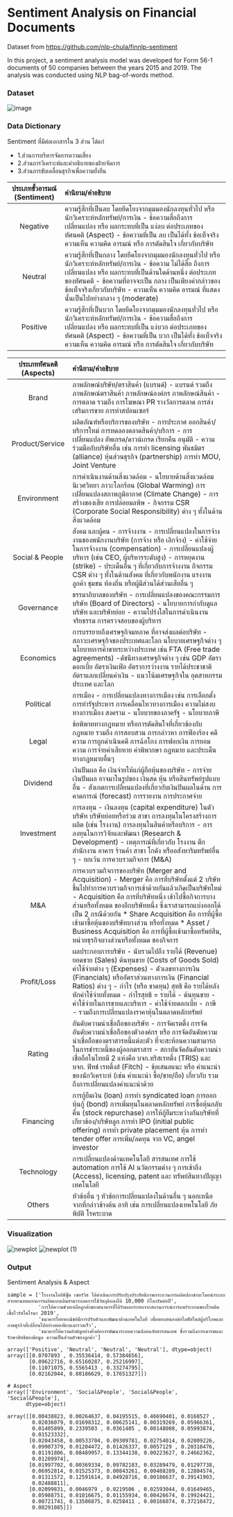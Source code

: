 # Sentiment Analysis on Financial Documents
Dataset from  https://github.com/nlp-chula/finnlp-sentiment

In this project, a sentiment analysis model was developed for Form 56-1 documents of 50 companies between the years 2015 and 2019. The analysis was conducted using NLP bag-of-words method.


### Dataset
![image](https://github.com/Dolphuwadol/sentiment-analysis-on-fin-doc/assets/121854744/d9d6bfde-d06c-43f6-9d5f-ffac5e65c564)


### Data Dictionary
Sentiment ที่มีต่อเอกสารใน 3 ส่วน ได้แก่ 
- 1.ส่วนการบริหารจัดการความเสี่ยง 
- 2.ส่วนการวิเคราะห์และคำอธิบายของฝ่ายจัดการ 
- 3.ส่วนการขับเคลื่อนธุรกิจเพื่อความยั่งยืน

| ประเภทขั้วอารมณ์ (Sentiment) |                                                                                                                            คำนิยาม/คำอธิบาย                                                                                                                           |
|:-------------------------:|:-------------------------------------------------------------------------------------------------------------------------------------------------------------------------------------------------------------------------------------------------------------------|
| Negative                  | ความรู้สึกที่เป็นลบ โดยยึดโยงจากมุมมองนักลงทุนทั่วไป หรือนักวิเคราะห์หลักทรัพย์/การเงิน - ข้อความสื่อถึงการเปลี่ยนแปลง หรือ ผลกระทบที่เป็น แง่ลบ ต่อประเภทของทัศนคติ (Aspect)  - ข้อความที่เป็น ลบ เป็นได้ทั้ง ข้อเท็จจริง ความเห็น ความคิด อารมณ์ หรือ การตัดสินใจ เกี่ยวกับบริษัท                                         |
| Neutral                   | ความรู้สึกที่เป็นกลาง โดยยึดโยงจากมุมมองนักลงทุนทั่วไป หรือนักวิเคราะห์หลักทรัพย์/การเงิน - ข้อความ ไม่ได้สื่อ ถึงการเปลี่ยนแปลง หรือ ผลกระทบที่เป็นด้านใดด้านหนึ่ง ต่อประเภทของทัศนคติ - ข้อความที่อาจจะเป็น กลาง เป็นเพียงคำกล่าวของข้อเท็จจริงเกี่ยวกับบริษัท - ความเห็น ความคิด อารมณ์ ที่แสดงนั้นเป็นไปอย่างกลาง ๆ (moderate) |
| Positive                  | ความรู้สึกที่เป็นบวก โดยยึดโยงจากมุมมองนักลงทุนทั่วไป หรือนักวิเคราะห์หลักทรัพย์/การเงิน - ข้อความสื่อถึงการเปลี่ยนแปลง หรือ ผลกระทบที่เป็น แง่บวก ต่อประเภทของทัศนคติ (Aspect) - ข้อความที่เป็น บวก เป็นได้ทั้ง ข้อเท็จจริง ความเห็น ความคิด อารมณ์ หรือ การตัดสินใจ เกี่ยวกับบริษัท         

| ประเภททัศนคติ (Aspects) |                                                                                                                                                                                       คำนิยาม/คำอธิบาย                                                                                                                                                                                      |
|:---------------------:|:-----------------------------------------------------------------------------------------------------------------------------------------------------------------------------------------------------------------------------------------------------------------------------------------------------------------------------------------------------------------------------------------|
| Brand                 | ภาพลักษณ์บริษัท/ตราสินค้า (แบรนด์) - แบรนด์ รวมถึง ภาพลักษณ์ตราสินค้า ภาพลักษณ์องค์กร ภาพลักษณ์สินค้า - การตลาด รวมถึง การโฆษณา PR รางวัลการตลาด การส่งเสริมการขาย การทำสปอนเซอร์                                                                                                                                                                                                                                  |
| Product/Service       | ผลิตภัณฑ์หรือบริการของบริษัท - การประกาศ ออกสินค้า/บริการใหม่ การทดลองตลาดสินค้า/บริการ - การเปลี่ยนแปลง อัพเกรด/ดาวน์เกรด เรียกคืน อนุมัติ - ความร่วมมือกับบริษัทอื่น เช่น การทำ licensing พันธมิตร (alliance) หุ้นส่วนธุรกิจ (partnership) การทำ MOU, Joint Venture                                                                                                                                                           |
| Environment           | การดำเนินงานด้านสิ่งแวดล้อม - นโยบายด้านสิ่งแวดล้อม นิเวศวิทยา ภาวะโลกร้อน (Global Warming) การเปลี่ยนแปลงสภาพภูมิอากาศ (Climate Change) - การสร้างของเสีย การปล่อยมลพิษ - กิจกรรม CSR (Corporate Social Responsibility) ต่าง ๆ ทั้งในด้านสิ่งแวดล้อม                                                                                                                                                                 |
| Social & People       | สังคม และผู้คน - การจ้างงาน - การเปลี่ยนแปลงในการจ้างงานของพนักงานบริษัท (การจ้าง หรือ เลิกจ้าง) - ค่าใช้จ่ายในการจ้างงาน (compensation) - การเปลี่ยนแปลงผู้บริหาร (เช่น CEO, ผู้บริหารระดับสูง) - การหยุดงาน (strike) - ประเด็นอื่น ๆ ที่เกี่ยวกับการจ้างงาน  กิจกรรม CSR ต่าง ๆ ทั้งในด้านสังคม ที่เกี่ยวกับพนักงาน แรงงาน ลูกค้า ชุมชน ท้องถิ่น หรือผู้มีส่วนได้ส่วนเสียอื่น ๆ                                                                            |
| Governance            | ธรรมาภิบาลของบริษัท - การเปลี่ยนแปลงของคณะกรรมการบริษัท (Board of Directors) - นโยบายการกำกับดูแลบริษัท และบริษัทย่อย - ความโปร่งใสในการดำเนินงาน จริยธรรม การตรวจสอบของผู้บริหาร                                                                                                                                                                                                                             |
| Economics             | การบรรยายถึงเศรษฐกิจมหภาค ที่อาจส่งผลต่อบริษัท - สภาวะเศรษฐกิจของประเทศและโลก นโยบายเศรษฐกิจต่าง ๆ นโยบายการค้าขายระหว่างประเทศ เช่น FTA (Free trade agreements) -ดัชนีทางเศรษฐกิจต่าง ๆ เช่น GDP อัตราดอกเบี้ย อัตราเงินเฟ้อ อัตราการว่างงาน รายได้ประชาชาติ อัตราแลกเปลี่ยนค่าเงิน - แนวโน้มเศรษฐกิจใน อุตสาหกรรม ประเทศ และโลก                                                                                              |
| Political             | การเมือง - การเปลี่ยนแปลงทางการเมือง เช่น การเลือกตั้ง การทำรัฐประหาร การเคลื่อนไหวทางการเมือง ความไม่สงบทางการเมือง สงคราม - นโยบายของภาครัฐ - นโยบายภาษี                                                                                                                                                                                                                                                |
| Legal                 | ข้อพิพาททางกฎหมาย หรือการตัดสินใจที่เกี่ยวข้องกับกฎหมาย รวมถึง การสอบสวน การกล่าวหา การฟ้องร้อง คดีความ การถูกดำเนินคดี การฉ้อโกง การฟอกเงิน การยอมความ การจ่ายค่าเสียหาย คำพิพากษา กฎหมาย และประเด็นทางกฎหมายอื่นๆ                                                                                                                                                                                                   |
| Dividend              | เงินปันผล คือ เงินจ่ายให้แก่ผู้ถือหุ้นของบริษัท - การจ่ายเงินปันผล อาจมาในรูปของ เงินสด หุ้น หรือสินทรัพย์รูปแบบอื่น - สังเกตการเปลี่ยนแปลงที่เกี่ยวกับเงินปันผลในด้าน การคาดการณ์ (forecast) การรายงาน การประกาศจ่าย                                                                                                                                                                                                              |
| Investment            | การลงทุน - เงินลงทุน (capital expenditure) ในตัวบริษัท บริษัทย่อยหรือร่วม สาขา การลงทุนในโครงสร้างการผลิต (เช่น โรงงาน) การลงทุนในสินค้าหรือบริการ - การลงทุนในการวิจัยและพัฒนา (Research & Development) - เหตุการณ์ที่เกี่ยวกับ โรงงาน ตึกสำนักงาน อาคาร ร้านค้า สาขา โกดัง หรืออสังหาริมทรัพย์อื่น ๆ - ยกเว้น การควบรวมกิจการ (M&A)                                                                                                  |
| M&A                   | การควบรวมกิจการของบริษัท (Merger and Acquisition) - Merger คือ การที่บริษัทตั้งแต่ 2 บริษัทขึ้นไปทำการควบรวมกิจการเข้าด้วยกันแล้วเกิดเป็นบริษัทใหม่ - Acquisition คือ การที่บริษัทหนึ่ง เข้าไปซื้อกิจการบางส่วนหรือทั้งหมด ของอีกบริษัทหนึ่ง ซึ่งเราสามารถแบ่งออกได้เป็น 2 กรณีด้วยกัน  * Share Acquisition คือ การที่ผู้ซื้อเข้ามาซื้อหุ้นของบริษัทบางส่วน หรือทั้งหมด  * Asset / Business Acquisition คือ การที่ผู้ซื้อเข้ามาซื้อทรัพย์สิน, หน่วยธุรกิจบางส่วนหรือทั้งหมด ของกิจการ |
| Profit/Loss           | ผลประกอบการบริษัท - นับรวมไปถึง รายได้ (Revenue) ยอดขาย (Sales) ต้นทุนขาย (Costs of Goods Sold) ค่าใช้จ่ายต่าง ๆ (Expenses) - ตัวเลขทางการเงิน (Financials) หรืออัตราส่วนทางการเงิน (Financial Ratios) ต่าง ๆ - กำไร (หรือ ขาดทุน) สุทธิ คือ รายได้หลังหักค่าใช้จ่ายทั้งหมด - กำไรสุทธิ = รายได้ - ต้นทุนขาย - ค่าใช้จ่ายในการขายและบริหาร - ค่าใช้จ่ายดอกเบี้ย - ภาษี - รวมถึงการเปลี่ยนแปลงราคาหุ้นในตลาดหลักทรัพย์                           |
| Rating                | อันดับความน่าเชื่อถือของบริษัท - การจัดเรตติ้ง การจัดอันดับความน่าเชื่อถือของตัวองค์กร หรือ การจัดอันดับความน่าเชื่อถือของตราสารหนี้แต่ละตัว ที่จะสะท้อนความสามารถในการชำระหนี้ของผู้ออกตราสาร - สถาบันจัดอันดับความน่าเชื่อถือในไทยมี 2 แห่งคือ บจก.ทริสเรทติ้ง (TRIS) และ บจก. ฟิทช์ เรทติ้งส์ (Fitch) - ข้อเสนอแนะ หรือ คำแนะนำของนักวิเคราะห์ (เช่น คำแนะนำ ซื้อ/ขาย/ถือ) เกี่ยวกับ รวมถึงการเปลี่ยนแปลงคำแนะนำด้วย                                             |
| Financing             | การกู้ยืมเงิน (loan) การทำ syndicated loan การออกหุ้นกู้ (bond) การเพิ่มทุนในตลาดหลักทรัพย์ การซื้อหุ้นกลับคืน (stock repurchase) การให้กู้ยืมระหว่างกันบริษัทที่เกียวข้อง/บริษัทลูก การทำ IPO (initial public offering) การทำ private placement หุ้น การทำ tender offer การเพิ่ม/ลดทุน จาก VC, angel investor                                                                                                                    |
| Technology            | การเปลี่ยนแปลงด้านเทคโนโลยี สารสนเทศ การใช้ automation การใช้ AI นวัตกรรมต่าง ๆ การเข้าถึง (Access), licensing, patent และ ทรัพย์สินทางปัญญาเทคโนโลยี                                                                                                                                                                                                                                                    |
| Others                | หัวข้ออื่น ๆ หัวข้อการเปลี่ยนแปลงในด้านอื่น ๆ นอกเหนือจากที่กล่าวข้างต้น อาทิ เช่น การเปลี่ยนแปลงเทคโนโลยี ภัยพิบัติ โรคระบาด                                                                                                                                                                                                                                                                                       |
### Visualization
![newplot](https://github.com/Dolphuwadol/sentiment-analysis-on-fin-doc/assets/121854744/7c6a0a19-9385-46a5-b34e-d002c8448060)
![newplot (1)](https://github.com/Dolphuwadol/sentiment-analysis-on-fin-doc/assets/121854744/1937612b-3625-4ee6-8233-a437a60433ae)

### Output
Sentiment Analysis & Aspect
```
sample = ['โรงงานโออิชิฟู้ด เซอร์วิส ได้ดำเนินการปรับปรุงประสิทธิภาพกระบวนการผลิตปลาซาบะโดยนำระบบสายพานทดแทนการผลิตแบบเดิมสามารถลดการใช้วัตถุดิบลงได้ 10,000 กิโลกรัมต่อปี',
          'การให้ความช่วยเหลือลูกค้าของธนาคารที่ได้รับผลกระทบจากสถานการณ์การแพร่ระบาดของโรคติดเชื้อไวรัสโคโรนา 2019',
          'ธนาคารไทยพาณิชย์มีการปรับตัวและพัฒนาด้านเทคโนโลยี เพื่อตอบสนองต่อไลฟ์สไตล์ผู้บริโภคและภาคธุรกิจที่เปลี่ยนไปอย่างพอเพียงและรวดเร็ว',
          'ธนาคารให้ความสำคัญอย่างยิ่งต่อการพัฒนาระบบความปลอดภัยสารสนเทศ ซึ่งรวมถึงการเคารพและรักษาสิทธิของข้อมูล ความเป็นส่วนตัวของลูกค้า']

array(['Positive', 'Neutral', 'Neutral', 'Neutral'], dtype=object)  
array([[0.0707893 , 0.35536414, 0.57384656],
       [0.09622716, 0.65160287, 0.25216997],
       [0.11071075, 0.5565413 , 0.33274795],
       [0.02162044, 0.80186629, 0.17651327]])

# Aspect
array(['Environment', 'Social&People', 'Social&People', 'Social&People'],
      dtype=object)

array([[0.00438823, 0.00264637, 0.04195515, 0.46690401, 0.0168527 ,
        0.02036079, 0.01698312, 0.00625141, 0.00319269, 0.05966361,
        0.01405899, 0.2339503 , 0.0361405 , 0.00148008, 0.05993874,
        0.01523332],
       [0.02043458, 0.00533704, 0.09309781, 0.02754014, 0.02809226,
        0.09907379, 0.01204472, 0.01426337, 0.0057129 , 0.20318476,
        0.01191806, 0.08489957, 0.13344138, 0.00223627, 0.24662362,
        0.01209974],
       [0.01997702, 0.00369334, 0.09782183, 0.03289479, 0.01297738,
        0.06952814, 0.01525373, 0.00843261, 0.00488289, 0.12804574,
        0.01311572, 0.12591614, 0.04928716, 0.00186637, 0.39141903,
        0.02488811],
       [0.02099831, 0.0046979 , 0.0219506 , 0.02593044, 0.01649465,
        0.05988751, 0.01016675, 0.01155934, 0.00426674, 0.19924421,
        0.00721741, 0.13506875, 0.0258411 , 0.00166074, 0.37210472,
        0.08291085]])
```

